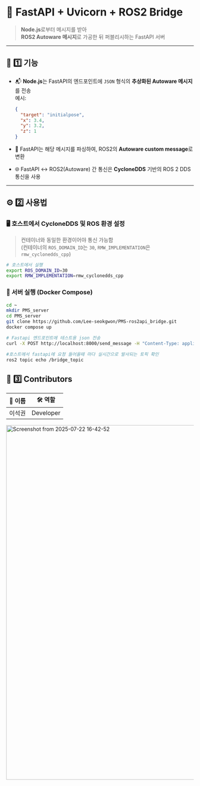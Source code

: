 # 🚀 FastAPI + Uvicorn + ROS2 Bridge

> **Node.js**로부터 메시지를 받아  
> **ROS2 Autoware 메시지**로 가공한 뒤 퍼블리시하는 FastAPI 서버

---

## 🔧 1️⃣ 기능

- 📬 **Node.js**는 FastAPI의 엔드포인트에 `JSON` 형식의 **추상화된 Autoware 메시지**를 전송  
  예시:  
  ```json
  {
    "target": "initialpose",
    "x": 3.4,
    "y": 3.2,
    "z": 1
  }
  ```

- 🧠 FastAPI는 해당 메시지를 파싱하여, ROS2의 **Autoware custom message**로 변환

- 🌐 FastAPI ↔ ROS2(Autoware) 간 통신은 **CycloneDDS** 기반의 ROS 2 DDS 통신을 사용

---

## ⚙️ 2️⃣ 사용법

### 🖥️ 호스트에서 CycloneDDS 및 ROS 환경 설정

> 컨테이너와 동일한 환경이어야 통신 가능함  
> (컨테이너의 `ROS_DOMAIN_ID`는 `30`, `RMW_IMPLEMENTATION`은 `rmw_cyclonedds_cpp`)

```bash
# 호스트에서 실행
export ROS_DOMAIN_ID=30
export RMW_IMPLEMENTATION=rmw_cyclonedds_cpp
```

### 🐳 서버 실행 (Docker Compose)

```bash
cd ~
mkdir PMS_server
cd PMS_server
git clone https://github.com/Lee-seokgwon/PMS-ros2api_bridge.git
docker compose up
```

```bash
# Fastapi 엔드포인트에 테스트용 json 전송
curl -X POST http://localhost:8000/send_message -H "Content-Type: application/json" -d '{"purpose": "initialpose", "payload": {"x": 1.23, "y": 4.56, "yaw": 1.57}}'

#호스트에서 fastapi에 요청 들어올때 마다 실시간으로 발사되는 토픽 확인
ros2 topic echo /bridge_topic
```

## 👥 3️⃣ Contributors

| 👤 이름 | 🛠️ 역할       |
|--------|------------|
| 이석권 | Developer |



<img width="1291" height="952" alt="Screenshot from 2025-07-22 16-42-52" src="https://github.com/user-attachments/assets/1b587297-64a5-4da3-b925-ee368fb72194" />
